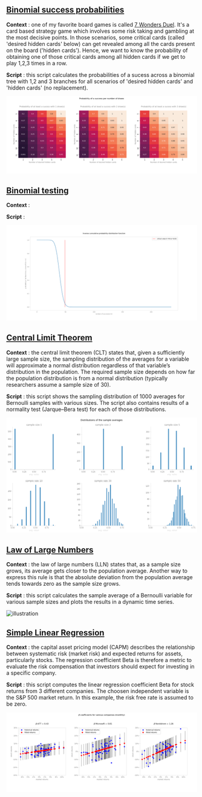 ## [Binomial success probabilities](https://github.com/gabriellegall/Python_Portfolio/blob/main/Binomial-success-probabilities/binomial_success_probabilities.py)
**Context** : one of my favorite board games is called [7 Wonders Duel](https://board-games-galore.fandom.com/wiki/7_Wonders:_Duel). It's a card based strategy game which involves some risk taking and gambling at the most decisive points. In those scenarios, some critical cards (called 'desired hidden cards' below) can get revealed among all the cards present on the board ('hidden cards'). Hence, we want to know the probability of obtaining one of those critical cards among all hidden cards if we get to play 1,2,3 times in a row. 

**Script** : this script calculates the probabilities of a sucess across a binomial tree with 1,2 and 3 branches for all scenarios of 'desired hidden cards' and 'hidden cards' (no replacement).

![illustration](https://github.com/gabriellegall/Python_Portfolio/blob/main/images/image4.PNG?raw=true)

## [Binomial testing](https://github.com/gabriellegall/Python_Portfolio/blob/main/Binomial-testing/binomial_testing.py)
**Context** : 

**Script** : 

![illustration](https://github.com/gabriellegall/Python_Portfolio/blob/main/images/image5.PNG?raw=true)

## [Central Limit Theorem](https://github.com/gabriellegall/Python_Portfolio/blob/main/Central-limit-theorem/central_limit_theorem.py)

**Context** : the central limit theorem (CLT) states that, given a sufficiently large sample size, the sampling distribution of the averages for a variable will approximate a normal distribution regardless of that variable’s distribution in the population. The required sample size depends on how far the population distribution is from a normal distribution (typically researchers assume a sample size of 30).

**Script** : this script shows the sampling distribution of 1000 averages for Bernoulli samples with various sizes. The script also contains results of a normality test (Jarque–Bera test) for each of those distributions.

![illustration](https://github.com/gabriellegall/Python_Portfolio/blob/main/images/image3.PNG?raw=true)

## [Law of Large Numbers](https://github.com/gabriellegall/Python_Portfolio/blob/main/Law-of-large-numbers/law_of_large_numbers_animated_v1.py)

**Context** : the law of large numbers (LLN) states that, as a sample size grows, its average gets closer to the population average. Another way to express this rule is that the absolute deviation from the population average tends towards zero as the sample size grows.

**Script** : this script calculates the sample average of a Bernoulli variable for various sample sizes and plots the results in a dynamic time series.

![illustration](https://github.com/gabriellegall/Python_Portfolio/blob/main/images/image2.GIF?raw=true)

## [Simple Linear Regression](https://github.com/gabriellegall/Python_Portfolio/blob/main/Simple-linear-regressions/simple_linear_regressions.py)

**Context** : the capital asset pricing model (CAPM) describes the relationship between systematic risk (market risk) and expected returns for assets, particularly stocks. The regression coefficient Beta is therefore a metric to evaluate the risk compensation that investors should expect for investing in a specific company.

**Script** : this script computes the linear regression coefficient Beta for stock returns from 3 different companies. The choosen independent variable is the S&P 500 market return. In this example, the risk free rate is assumed to be zero.

![illustration](https://github.com/gabriellegall/Python_Portfolio/blob/main/images/image1.PNG?raw=true)
